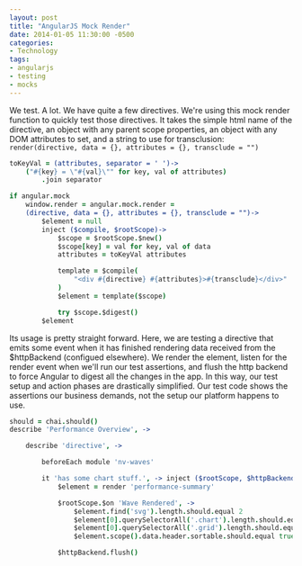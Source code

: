 ```yaml
---
layout: post
title: "AngularJS Mock Render"
date: 2014-01-05 11:30:00 -0500
categories: 
- Technology
tags:
- angularjs
- testing
- mocks
---
```


We test. A lot. We have quite a few directives. We're using this mock render
function to quickly test those directives. It takes the simple html name of the
directive, an object with any parent scope properties, an object with any DOM
attributes to set, and a string to use for transclusion: `render(directive,
data = {}, attributes = {}, transclude = "")`

<!-- more -->

```coffeescript render.coffee
toKeyVal = (attributes, separator = ' ')->
    ("#{key} = \"#{val}\"" for key, val of attributes)
        .join separator

if angular.mock
    window.render = angular.mock.render =
    (directive, data = {}, attributes = {}, transclude = "")->
        $element = null
        inject ($compile, $rootScope)->
            $scope = $rootScope.$new()
            $scope[key] = val for key, val of data
            attributes = toKeyVal attributes

            template = $compile(
                "<div #{directive} #{attributes}>#{transclude}</div>"
            )
            $element = template($scope)

            try $scope.$digest()
        $element
```

Its usage is pretty straight forward. Here, we are testing a directive that
emits some event when it has finished rendering data received from the
$httpBackend (configued elsewhere). We render the element, listen for the render
event when we'll run our test assertions, and flush the http backend to force
Angular to digest all the changes in the app. In this way, our test setup and
action phases are drastically simplified. Our test code shows the assertions our
business demands, not the setup our platform happens to use.

```coffeescript
should = chai.should()
describe 'Performance Overview', ->

    describe 'directive', ->

        beforeEach module 'nv-waves'

        it 'has some chart stuff.', -> inject ($rootScope, $httpBackend)->
            $element = render 'performance-summary'

            $rootScope.$on 'Wave Rendered', ->
                $element.find('svg').length.should.equal 2
                $element[0].querySelectorAll('.chart').length.should.equal 2
                $element[0].querySelectorAll('.grid').length.should.equal 2
                $element.scope().data.header.sortable.should.equal true

            $httpBackend.flush()
```
